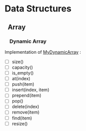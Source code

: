 # Data Structures
## &nbsp;&nbsp;Array
### &nbsp;&nbsp;&nbsp;&nbsp;Dynamic Array
Implementation of [MyDynamicArray](../Turf/Data%20Structures/Array/MyDynamicArray.java) :
- [ ] size()
- [ ] capacity()
- [ ] is_empty()
- [ ] at(index)
- [ ] push(item)
- [ ] insert(index, item)
- [ ] prepend(item)
- [ ] pop()
- [ ] delete(index)
- [ ] remove(item)
- [ ] find(item)
- [ ] resize()